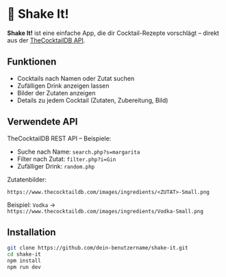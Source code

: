 # 🍹 Shake It!

**Shake It!** ist eine einfache App, die dir Cocktail-Rezepte vorschlägt – direkt aus der [TheCocktailDB API](https://www.thecocktaildb.com/api.php).

## Funktionen

- Cocktails nach Namen oder Zutat suchen
- Zufälligen Drink anzeigen lassen
- Bilder der Zutaten anzeigen
- Details zu jedem Cocktail (Zutaten, Zubereitung, Bild)

## Verwendete API

TheCocktailDB REST API – Beispiele:

- Suche nach Name: `search.php?s=margarita`
- Filter nach Zutat: `filter.php?i=Gin`
- Zufälliger Drink: `random.php`

Zutatenbilder:
```
https://www.thecocktaildb.com/images/ingredients/<ZUTAT>-Small.png
```

Beispiel: `Vodka` →  
`https://www.thecocktaildb.com/images/ingredients/Vodka-Small.png`

## Installation

```bash
git clone https://github.com/dein-benutzername/shake-it.git
cd shake-it
npm install
npm run dev
```
